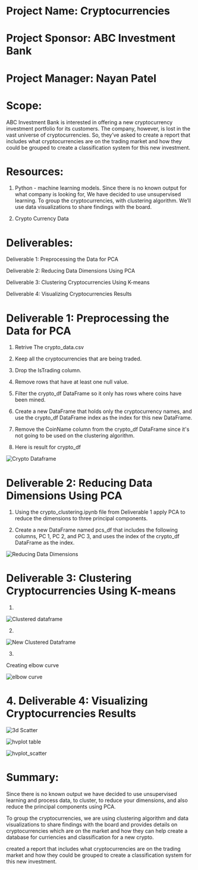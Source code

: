 # Project Name: Cryptocurrencies

#  Project Sponsor:  ABC Investment Bank

#  Project Manager: Nayan Patel

# Scope:

 ABC Investment Bank is interested in offering a new cryptocurrency investment portfolio for its customers. The company, however, is lost in the vast universe of cryptocurrencies. So, they’ve asked to create a report that includes what cryptocurrencies are on the trading market and how they could be grouped to create a classification system for this new investment.

# Resources:

 1. Python - machine learning models. Since there is no known output for what company is looking for, We have decided to use unsupervised learning. To group the cryptocurrencies, with clustering algorithm. We’ll use data visualizations to share findings with the board.

 2. Crypto Currency Data

# Deliverables:

Deliverable 1: Preprocessing the Data for PCA

Deliverable 2: Reducing Data Dimensions Using PCA

Deliverable 3: Clustering Cryptocurrencies Using K-means

Deliverable 4: Visualizing Cryptocurrencies Results

# Deliverable 1: Preprocessing the Data for PCA

1. Retrive The crypto_data.csv 

2. Keep all the cryptocurrencies that are being traded.

3. Drop the IsTrading column.

4. Remove rows that have at least one null value.

5. Filter the crypto_df DataFrame so it only has rows where coins have been mined.

6. Create a new DataFrame that holds only the cryptocurrency names, and use the crypto_df DataFrame index as the index for this new DataFrame.

7. Remove the CoinName column from the crypto_df DataFrame since it's not going to be used on the clustering algorithm.
   
8. Here is result for crypto_df

![Crypto Dataframe](images/crypto_df.png)

# Deliverable 2: Reducing Data Dimensions Using PCA

1. Using the crypto_clustering.ipynb file from Deliverable 1 
apply PCA to reduce the dimensions to three principal components.

2. Create a new DataFrame named pcs_df that includes the following columns, PC 1, PC 2, and PC 3, and uses the index of the crypto_df DataFrame as the index.

![Reducing Data Dimensions](images/pcs_df.png)


# Deliverable 3: Clustering Cryptocurrencies Using K-means

1. 
   
![Clustered dataframe](images/clustered_df.png)

2. 

![New Clustered Dataframe](images/new_clustered_df.png)

3. 
   
Creating elbow curve   

![elbow curve](images/elbow_curve.png)


# 4. Deliverable 4: Visualizing Cryptocurrencies Results

![3d Scatter](images/3d_scatter.png)

![hvplot table](images/hvplot_table.png)

![hvplot_scatter](images/hvplot_scatter.png)


# Summary:
Since there is no known output we have decided to use unsupervised learning and process data, to cluster, to reduce your dimensions, and also reduce the principal components using PCA. 

To group the cryptocurrencies, we are using clustering algorithm and data visualizations to share findings with the board and provides details on cryptocurrencies which are on the market and how they can help create a database for curriencies and classification for a new crypto.

created a report that includes what cryptocurrencies are on the trading market and how they could be grouped to create a classification system for this new investment.

 








